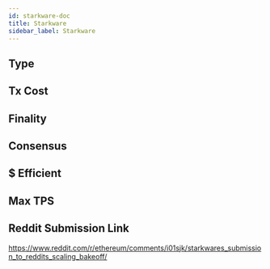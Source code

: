 ```yaml
---
id: starkware-doc
title: Starkware
sidebar_label: Starkware
---
```


## Type

## Tx Cost

## Finality

## Consensus

## $ Efficient

## Max TPS

## Reddit Submission Link

https://www.reddit.com/r/ethereum/comments/i01sjk/starkwares_submission_to_reddits_scaling_bakeoff/
